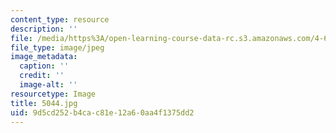 ```yaml
---
content_type: resource
description: ''
file: /media/https%3A/open-learning-course-data-rc.s3.amazonaws.com/4-614-religious-architecture-and-islamic-cultures-fall-2002/9d5cd252b4cac81e12a60aa4f1375dd2_5044.jpg
file_type: image/jpeg
image_metadata:
  caption: ''
  credit: ''
  image-alt: ''
resourcetype: Image
title: 5044.jpg
uid: 9d5cd252-b4ca-c81e-12a6-0aa4f1375dd2
---
```

